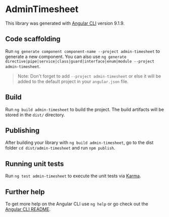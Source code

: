# AdminTimesheet

This library was generated with [Angular CLI](https://github.com/angular/angular-cli) version 9.1.9.

## Code scaffolding

Run `ng generate component component-name --project admin-timesheet` to generate a new component. You can also use `ng generate directive|pipe|service|class|guard|interface|enum|module --project admin-timesheet`.
> Note: Don't forget to add `--project admin-timesheet` or else it will be added to the default project in your `angular.json` file. 

## Build

Run `ng build admin-timesheet` to build the project. The build artifacts will be stored in the `dist/` directory.

## Publishing

After building your library with `ng build admin-timesheet`, go to the dist folder `cd dist/admin-timesheet` and run `npm publish`.

## Running unit tests

Run `ng test admin-timesheet` to execute the unit tests via [Karma](https://karma-runner.github.io).

## Further help

To get more help on the Angular CLI use `ng help` or go check out the [Angular CLI README](https://github.com/angular/angular-cli/blob/master/README.md).
